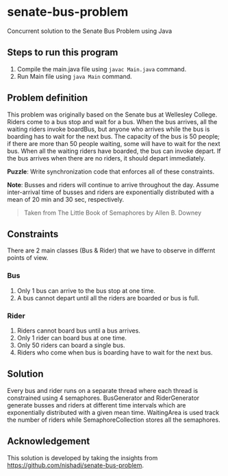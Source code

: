 # senate-bus-problem
Concurrent solution to the Senate Bus Problem using Java

## Steps to run this program
1. Compile the main.java file using ```javac Main.java``` command.
2. Run Main file using ```java Main``` command.

## Problem definition
This problem was originally based on the Senate bus at Wellesley College. Riders come to a bus stop and wait for a bus. When the bus arrives, all the waiting riders invoke boardBus, but anyone who arrives while the bus is boarding has to wait for the next bus. The capacity of the bus is 50 people; if there are more than 50 people waiting, some will have to wait for the next bus. When all the waiting riders have boarded, the bus can invoke depart. If the bus arrives when there are no riders, it should depart immediately.

**Puzzle**: Write synchronization code that enforces all of these constraints.

**Note**: Busses and riders will continue to arrive throughout the day. Assume inter-arrival time of busses and riders are exponentially distributed with a mean of 20 min and 30 sec, respectively.

> Taken from The Little Book of Semaphores by Allen B. Downey

## Constraints
There are 2 main classes (Bus & Rider) that we have to observe in differnt points of view.

### Bus
1. Only 1 bus can arrive to the bus stop at one time.
2. A bus cannot depart until all the riders are boarded or bus is full.

### Rider
1. Riders cannot board bus until a bus arrives.
2. Only 1 rider can board bus at one time.
3. Only 50 riders can board a single bus.
4. Riders who come when bus is boarding have to wait for the next bus.

## Solution
Every bus and rider runs on a separate thread where each thread is constrained using 4 semaphores. BusGenerator and RiderGenerator generate busses and riders at different time intervals which are exponentially distributed with a given mean time. WaitingArea is used track the number of riders while SemaphoreCollection stores all the semaphores.

## Acknowledgement
This solution is developed by taking the insights from https://github.com/nishadi/senate-bus-problem.
